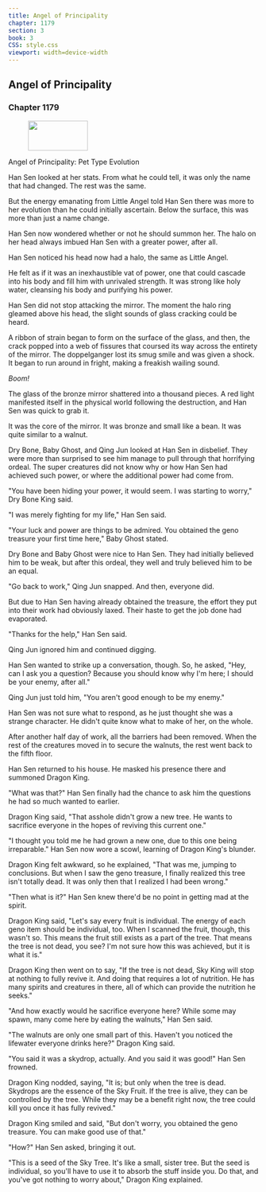 ```yaml
---
title: Angel of Principality
chapter: 1179
section: 3
book: 3
CSS: style.css
viewport: width=device-width
---
```


## Angel of Principality

### Chapter 1179

<figure>
	<img src="../Images/gem.gif" alt="" id="gem" width="120" height="60" />
</figure>

Angel of Principality: Pet Type Evolution

Han Sen looked at her stats. From what he could tell, it was only the name that had changed. The rest was the same.

But the energy emanating from Little Angel told Han Sen there was more to her evolution than he could initially ascertain. Below the surface, this was more than just a name change.

Han Sen now wondered whether or not he should summon her. The halo on her head always imbued Han Sen with a greater power, after all.

Han Sen noticed his head now had a halo, the same as Little Angel.

He felt as if it was an inexhaustible vat of power, one that could cascade into his body and fill him with unrivaled strength. It was strong like holy water, cleansing his body and purifying his power.

Han Sen did not stop attacking the mirror. The moment the halo ring gleamed above his head, the slight sounds of glass cracking could be heard.

A ribbon of strain began to form on the surface of the glass, and then, the crack popped into a web of fissures that coursed its way across the entirety of the mirror. The doppelganger lost its smug smile and was given a shock. It began to run around in fright, making a freakish wailing sound.

*Boom!*

The glass of the bronze mirror shattered into a thousand pieces. A red light manifested itself in the physical world following the destruction, and Han Sen was quick to grab it.

It was the core of the mirror. It was bronze and small like a bean. It was quite similar to a walnut.

Dry Bone, Baby Ghost, and Qing Jun looked at Han Sen in disbelief. They were more than surprised to see him manage to pull through that horrifying ordeal. The super creatures did not know why or how Han Sen had achieved such power, or where the additional power had come from.

"You have been hiding your power, it would seem. I was starting to worry," Dry Bone King said.

"I was merely fighting for my life," Han Sen said.

"Your luck and power are things to be admired. You obtained the geno treasure your first time here," Baby Ghost stated.

Dry Bone and Baby Ghost were nice to Han Sen. They had initially believed him to be weak, but after this ordeal, they well and truly believed him to be an equal.

"Go back to work," Qing Jun snapped. And then, everyone did.

But due to Han Sen having already obtained the treasure, the effort they put into their work had obviously laxed. Their haste to get the job done had evaporated.

"Thanks for the help," Han Sen said.

Qing Jun ignored him and continued digging.

Han Sen wanted to strike up a conversation, though. So, he asked, "Hey, can I ask you a question? Because you should know why I'm here; I should be your enemy, after all."

Qing Jun just told him, "You aren't good enough to be my enemy."

Han Sen was not sure what to respond, as he just thought she was a strange character. He didn't quite know what to make of her, on the whole.

After another half day of work, all the barriers had been removed. When the rest of the creatures moved in to secure the walnuts, the rest went back to the fifth floor.

Han Sen returned to his house. He masked his presence there and summoned Dragon King.

"What was that?" Han Sen finally had the chance to ask him the questions he had so much wanted to earlier.

Dragon King said, "That asshole didn't grow a new tree. He wants to sacrifice everyone in the hopes of reviving this current one."

"I thought you told me he had grown a new one, due to this one being irreparable." Han Sen now wore a scowl, learning of Dragon King's blunder.

Dragon King felt awkward, so he explained, "That was me, jumping to conclusions. But when I saw the geno treasure, I finally realized this tree isn't totally dead. It was only then that I realized I had been wrong."

"Then what is it?" Han Sen knew there'd be no point in getting mad at the spirit.

Dragon King said, "Let's say every fruit is individual. The energy of each geno item should be individual, too. When I scanned the fruit, though, this wasn't so. This means the fruit still exists as a part of the tree. That means the tree is not dead, you see? I'm not sure how this was achieved, but it is what it is."

Dragon King then went on to say, "If the tree is not dead, Sky King will stop at nothing to fully revive it. And doing that requires a lot of nutrition. He has many spirits and creatures in there, all of which can provide the nutrition he seeks."

"And how exactly would he sacrifice everyone here? While some may spawn, many come here by eating the walnuts," Han Sen said.

"The walnuts are only one small part of this. Haven't you noticed the lifewater everyone drinks here?" Dragon King said.

"You said it was a skydrop, actually. And you said it was good!" Han Sen frowned.

Dragon King nodded, saying, "It is; but only when the tree is dead. Skydrops are the essence of the Sky Fruit. If the tree is alive, they can be controlled by the tree. While they may be a benefit right now, the tree could kill you once it has fully revived."

Dragon King smiled and said, "But don't worry, you obtained the geno treasure. You can make good use of that."

"How?" Han Sen asked, bringing it out.

"This is a seed of the Sky Tree. It's like a small, sister tree. But the seed is individual, so you'll have to use it to absorb the stuff inside you. Do that, and you've got nothing to worry about," Dragon King explained.